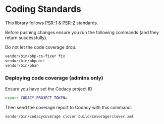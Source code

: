 # Coding Standards

This library follows [PSR-1](https://www.php-fig.org/psr/psr-1/) & [PSR-2](https://www.php-fig.org/psr/psr-2/) standards.

Before pushing changes ensure you run the following commands (and they return successfully).

Do not let the code coverage drop.

```bash
vendor/bin/php-cs-fixer fix
vendor/bin/phpunit
vendor/bin/phan
```

### Deploying code coverage (admins only)

Ensure you have set the Codacy project ID

```bash
export CODACY_PROJECT_TOKEN=
```

Then send the coverage report to Codacy with this command.

```bash
vendor/bin/codacycoverage clover build/coverage/clover.xml
```
